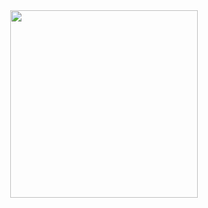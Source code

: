 <div id="header" align="center">
  <img src="https://media.giphy.com/media/SUcApSWjPwQMARvcM8/giphy.gif" width="300" align="center"/>
</div>
